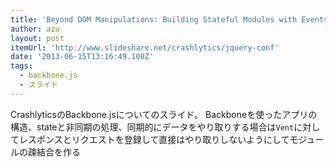 ```yaml
---
title: 'Beyond DOM Manipulations: Building Stateful Modules with Events and...'
author: azu
layout: post
itemUrl: 'http://www.slideshare.net/crashlytics/jquery-conf'
date: '2013-06-15T13:16:49.108Z'
tags:
  - backbone.js
  - スライド
---
```

 CrashlyticsのBackbone.jsについてのスライド。
Backboneを使ったアプリの構造、stateと非同期の処理、同期的にデータをやり取りする場合は`Vent`に対してレスポンスとリクエストを登録して直接はやり取りしないようにしてモジュールの疎結合を作る
